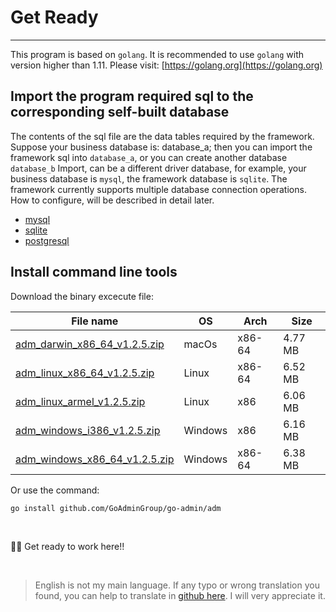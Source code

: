 # Get Ready
---

This program is based on ```golang```. It is recommended to use ```golang``` with version higher than 1.11. Please visit: [https://golang.org](https://golang.org)

## Import the program required sql to the corresponding self-built database

The contents of the sql file are the data tables required by the framework. Suppose your business database is: database_a; then you can import the framework sql into ```database_a```, or you can create another database ```database_b``` Import, can be a different driver database, for example, your business database is ```mysql```, the framework database is ```sqlite```. The framework currently supports multiple database connection operations. How to configure, will be described in detail later.

- [mysql](https://raw.githubusercontent.com/GoAdminGroup/go-admin/master/data/admin.sql)
- [sqlite](https://raw.githubusercontent.com/GoAdminGroup/go-admin/master/data/admin.db)
- [postgresql](https://raw.githubusercontent.com/GoAdminGroup/go-admin/master/data/admin.pgsql)

## Install command line tools

Download the binary excecute file: 

|  File name   | OS  | Arch  | Size  |
|  ----  | ----  | ----  |----  |
| [adm_darwin_x86_64_v1.2.5.zip](http://file.go-admin.cn/go_admin/cli/v1_2_5/adm_darwin_x86_64_v1.2.5.zip)  | macOs | x86-64 | 4.77 MB
| [adm_linux_x86_64_v1.2.5.zip](http://file.go-admin.cn/go_admin/cli/v1_2_5/adm_linux_x86_64_v1.2.5.zip)  | Linux | x86-64   | 6.52 MB
| [adm_linux_armel_v1.2.5.zip](http://file.go-admin.cn/go_admin/cli/v1_2_5/adm_linux_armel_v1.2.5.zip)  | Linux | x86   | 6.06 MB
| [adm_windows_i386_v1.2.5.zip](http://file.go-admin.cn/go_admin/cli/v1_2_5/adm_windows_i386_v1.2.5.zip)  | Windows | x86  |6.16 MB
| [adm_windows_x86_64_v1.2.5.zip](http://file.go-admin.cn/go_admin/cli/v1_2_5/adm_windows_x86_64_v1.2.5.zip)  | Windows | x86-64   |6.38 MB


Or use the command:

```
go install github.com/GoAdminGroup/go-admin/adm
```

<br>

🍺🍺 Get ready to work here!!

<br>

> English is not my main language. If any typo or wrong translation you found, you can help to translate in [github here](https://github.com/GoAdminGroup/docs). I will very appreciate it.


